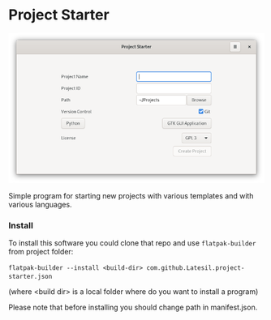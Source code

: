 # Project Starter

<p align="center">
  <img src="https://raw.githubusercontent.com/Latesil/project-starter/master/project-starter-screenshot-1.png" style="max-width:100%;">
</p>

Simple program for starting new projects with various templates and with various languages.


### Install

To install this software you could clone that repo and use `flatpak-builder` from project folder:

`flatpak-builder --install <build-dir> com.github.Latesil.project-starter.json`

(where \<build dir\> is a local folder where do you want to install a program)

Please note that before installing you should change path in manifest.json.
